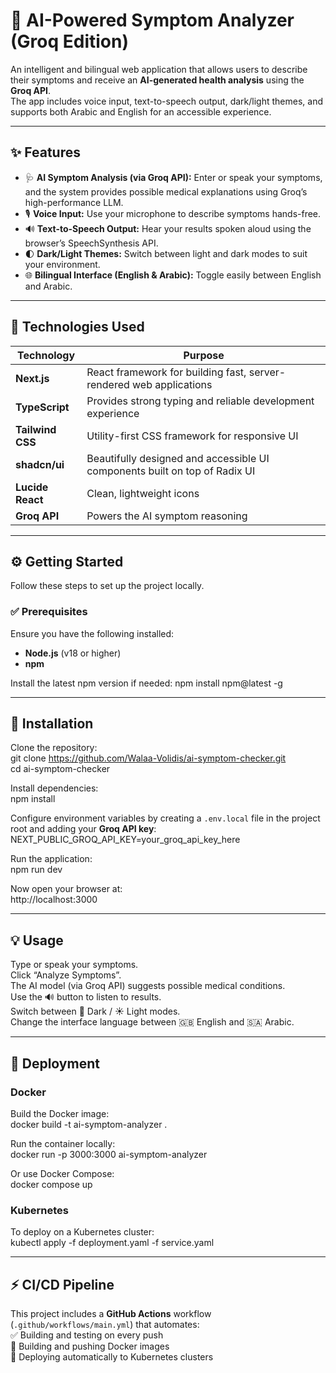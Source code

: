 # 🧠 AI-Powered Symptom Analyzer (Groq Edition)

An intelligent and bilingual web application that allows users to describe their symptoms and receive an **AI-generated health analysis** using the **Groq API**.  
The app includes voice input, text-to-speech output, dark/light themes, and supports both Arabic and English for an accessible experience.

---

## ✨ Features

- 🩺 **AI Symptom Analysis (via Groq API):** Enter or speak your symptoms, and the system provides possible medical explanations using Groq’s high-performance LLM.
- 🎙️ **Voice Input:** Use your microphone to describe symptoms hands-free.
- 🔊 **Text-to-Speech Output:** Hear your results spoken aloud using the browser’s SpeechSynthesis API.
- 🌓 **Dark/Light Themes:** Switch between light and dark modes to suit your environment.
- 🌐 **Bilingual Interface (English & Arabic):** Toggle easily between English and Arabic.

---

## 🧩 Technologies Used

| Technology | Purpose |
|-------------|----------|
| **Next.js** | React framework for building fast, server-rendered web applications |
| **TypeScript** | Provides strong typing and reliable development experience |
| **Tailwind CSS** | Utility-first CSS framework for responsive UI |
| **shadcn/ui** | Beautifully designed and accessible UI components built on top of Radix UI |
| **Lucide React** | Clean, lightweight icons |
| **Groq API** | Powers the AI symptom reasoning |

---

## ⚙️ Getting Started

Follow these steps to set up the project locally.

### ✅ Prerequisites

Ensure you have the following installed:
- **Node.js** (v18 or higher)
- **npm**

Install the latest npm version if needed:
npm install npm@latest -g

---

## 🚀 Installation

Clone the repository:  
git clone https://github.com/Walaa-Volidis/ai-symptom-checker.git  
cd ai-symptom-checker  

Install dependencies:  
npm install  

Configure environment variables by creating a `.env.local` file in the project root and adding your **Groq API key**:  
NEXT_PUBLIC_GROQ_API_KEY=your_groq_api_key_here  

Run the application:  
npm run dev  

Now open your browser at:  
http://localhost:3000

---

## 💡 Usage

Type or speak your symptoms.  
Click “Analyze Symptoms”.  
The AI model (via Groq API) suggests possible medical conditions.  
Use the 🔊 button to listen to results.  
Switch between 🌙 Dark / ☀️ Light modes.  
Change the interface language between 🇬🇧 English and 🇸🇦 Arabic.

---

## 🐳 Deployment

### Docker

Build the Docker image:  
docker build -t ai-symptom-analyzer .  

Run the container locally:  
docker run -p 3000:3000 ai-symptom-analyzer  

Or use Docker Compose:  
docker compose up  

### Kubernetes

To deploy on a Kubernetes cluster:  
kubectl apply -f deployment.yaml -f service.yaml

---

## ⚡ CI/CD Pipeline

This project includes a **GitHub Actions** workflow (`.github/workflows/main.yml`) that automates:  
✅ Building and testing on every push  
🐳 Building and pushing Docker images  
🚀 Deploying automatically to Kubernetes clusters  
